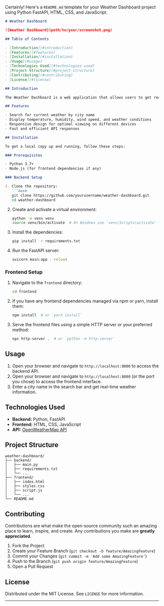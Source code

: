 Certainly! Here's a `README.md` template for your Weather Dashboard project using Python FastAPI, HTML, CSS, and JavaScript.

```markdown
# Weather Dashboard

![Weather Dashboard](path/to/your/screenshot.png)

## Table of Contents

- [Introduction](#introduction)
- [Features](#features)
- [Installation](#installation)
- [Usage](#usage)
- [Technologies Used](#technologies-used)
- [Project Structure](#project-structure)
- [Contributing](#contributing)
- [License](#license)

## Introduction

The Weather Dashboard is a web application that allows users to get real-time weather information for any location in the world. The application is built using Python FastAPI for the backend and HTML, CSS, and JavaScript for the frontend.

## Features

- Search for current weather by city name
- Display temperature, humidity, wind speed, and weather conditions
- Responsive design for optimal viewing on different devices
- Fast and efficient API responses

## Installation

To get a local copy up and running, follow these steps:

### Prerequisites

- Python 3.7+
- Node.js (for frontend dependencies if any)

### Backend Setup

1. Clone the repository:
   ```bash
   git clone https://github.com/yourusername/weather-dashboard.git
   cd weather-dashboard
   ```

2. Create and activate a virtual environment:
   ```bash
   python -m venv venv
   source venv/bin/activate  # On Windows use `venv\Scripts\activate`
   ```

3. Install the dependencies:
   ```bash
   pip install -r requirements.txt
   ```

4. Run the FastAPI server:
   ```bash
   uvicorn main:app --reload
   ```

### Frontend Setup

1. Navigate to the `frontend` directory:
   ```bash
   cd frontend
   ```

2. If you have any frontend dependencies managed via npm or yarn, install them:
   ```bash
   npm install  # or `yarn install`
   ```

3. Serve the frontend files using a simple HTTP server or your preferred method:
   ```bash
   npx http-server .  # or `python -m http.server`
   ```

## Usage

1. Open your browser and navigate to `http://localhost:8000` to access the backend API.
2. Open your browser and navigate to `http://localhost:8080` (or the port you chose) to access the frontend interface.
3. Enter a city name in the search bar and get real-time weather information.

## Technologies Used

- **Backend:** Python, FastAPI
- **Frontend:** HTML, CSS, JavaScript
- **API:** [OpenWeatherMap API](https://openweathermap.org/api)

## Project Structure

```plaintext
weather-dashboard/
├── backend/
│   ├── main.py
│   ├── requirements.txt
│   └── ...
├── frontend/
│   ├── index.html
│   ├── styles.css
│   ├── script.js
│   └── ...
└── README.md
```

## Contributing

Contributions are what make the open-source community such an amazing place to learn, inspire, and create. Any contributions you make are **greatly appreciated**.

1. Fork the Project
2. Create your Feature Branch (`git checkout -b feature/AmazingFeature`)
3. Commit your Changes (`git commit -m 'Add some AmazingFeature'`)
4. Push to the Branch (`git push origin feature/AmazingFeature`)
5. Open a Pull Request

## License

Distributed under the MIT License. See `LICENSE` for more information.

---
```
